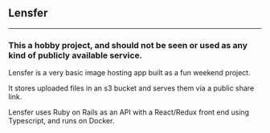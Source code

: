 ## Lensfer

----

### This a hobby project, and should not be seen or used as any kind of publicly available service.

Lensfer is a very basic image hosting app built as a fun weekend project. 

It stores uploaded files in an s3 bucket and serves them via a public share link.

Lensfer uses Ruby on Rails as an API with a React/Redux front end using Typescript, and runs on Docker.